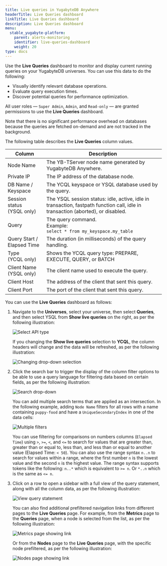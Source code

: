 ```yaml
---
title: Live queries in YugabyteDB Anywhere
headerTitle: Live Queries dashboard
linkTitle: Live Queries dashboard
description: Live Queries dashboard
menu:
  stable_yugabyte-platform:
    parent: alerts-monitoring
    identifier: live-queries-dashboard
    weight: 20
type: docs
---
```


Use the **Live Queries** dashboard to monitor and display current running queries on your YugabyteDB universes. You can use this data to do the following:

- Visually identify relevant database operations.
- Evaluate query execution times.
- Discover potential queries for performance optimization.

All user roles — `Super Admin`, `Admin`, and `Read-only` — are granted permissions to use the **Live Queries** dashboard.

Note that there is no significant performance overhead on databases because the queries are fetched on-demand and are not tracked in the background.

The following table describes the **Live Queries** column values.

| Column                         | Description                                                  |
| ------------------------------ | ------------------------------------------------------------ |
| Node Name                      | The YB-TServer node name generated by YugabyteDB Anywhere.   |
| Private IP                     | The IP address of the database node.                         |
| DB Name / Keyspace             | The YCQL keyspace or YSQL database used by the query.        |
| Session status<br/>(YSQL only) | The YSQL session status: idle, active, idle in transaction, fastpath function call, idle in transaction (aborted), or disabled. |
| Query                          | The query command. <br>Example:<br>`select * from my_keyspace.my_table` |
| Query Start / Elapsed Time     | The duration (in milliseconds) of the query handling.        |
| Type<br>(YCQL only)            | Shows the YCQL query type: PREPARE, EXECUTE, QUERY, or BATCH |
| Client Name<br/>(YSQL only)    | The client name used to execute the query.                   |
| Client Host                    | The address of the client that sent this query.              |
| Client Port                    | The port of the client that sent this query.                 |

You can use the **Live Queries** dashboard as follows:

1. Navigate to the **Universes**, select your universe, then select **Queries**, and then select YSQL from **Show live queries** on the right, as per the following illustration:<br>

   ![Select API type](/images/yp/alerts-monitoring/live-queries/image1.png)<br>

   If you changing the **Show live queries** selection to **YCQL**, the column headers will change and the data will be refreshed, as per the following illustration:<br>

   ![Changing drop-down selection](/images/yp/alerts-monitoring/live-queries/image2.png)<br>

2. Click the search bar to trigger the display of the column filter options to be able to use a query language for filtering data based on certain fields, as per the following illustration:<br>

   ![Search drop-down](/images/yp/alerts-monitoring/live-queries/search-dropdown.png)<br>

   You can add multiple search terms that are applied as an intersection. In the following example, adding `Node Name` filters for all rows with a name containing `puppy-food` and have a `UniqueSecondaryIndex` in one of the data cells:<br>

   ![Multiple filters](/images/yp/alerts-monitoring/live-queries/multiple-filters.png)<br>

   You can use filtering for comparisons on numbers columns (`Elapsed Time`) using `>`, `>=`, `<`, and `<=` to search for values that are greater than, greater than or equal to, less than, and less than or equal to another value (Elapsed Time: `< 50`).  You can also use the range syntax `n..n` to search for values within a range, where the first number `n` is the lowest value and the second `n` is the highest value. The range syntax supports tokens like the following: `n..*` which is equivalent to `>= n`. Or `*..n` which is the same as `<= n`.

3. Click on a row to open a sidebar with a full view of the query statement, along with all the column data, as per the following illustration:<br>

   ![View query statement](/images/yp/alerts-monitoring/live-queries/image5.png)<br>

   You can also find additional prefiltered navigation links from different pages to the **Live Queries** page. For example, from the **Metrics** page to the **Queries** page, when a node is selected from the list, as per the following illustration:<br>

   ![Metrics page showing link](/images/yp/alerts-monitoring/live-queries/metrics-page-showing-link.png)<br>

   Or from the **Nodes** page to the **Live Queries** page, with the specific node prefiltered, as per the following illustration:<br>

   ![Nodes page showing link](/images/yp/alerts-monitoring/live-queries/nodes-page-show-link.png)
